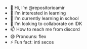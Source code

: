 - 👋 Hi, I’m @repositorioamir
- 👀 I’m interested in learning
- 🌱 I’m currently learning in school
- 💞️ I’m looking to collaborate on IDK
- 📫 How to reach me from discord
- 😄 Pronouns: flex
- ⚡ Fun fact: inti secos

<!---
repositorioamir/repositorioamir is a ✨ special ✨ repository because its `README.md` (this file) appears on your GitHub profile.
You can click the Preview link to take a look at your changes.
--->
